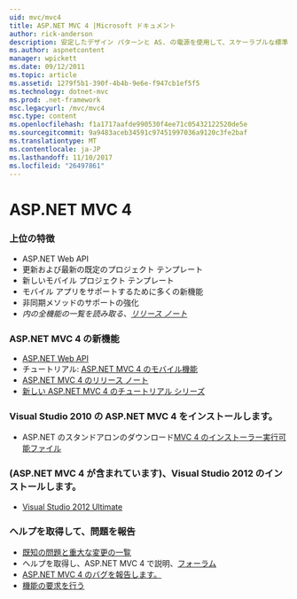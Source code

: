 ```yaml
---
uid: mvc/mvc4
title: ASP.NET MVC 4 |Microsoft ドキュメント
author: rick-anderson
description: 安定したデザイン パターンと AS. の電源を使用して、スケーラブルな標準ベースの web アプリケーションを構築するためのフレームワークを ASP.NET MVC 4 ASP.NET MVC 4 には.
ms.author: aspnetcontent
manager: wpickett
ms.date: 09/12/2011
ms.topic: article
ms.assetid: 1279f5b1-390f-4b4b-9e6e-f947cb1ef5f5
ms.technology: dotnet-mvc
ms.prod: .net-framework
msc.legacyurl: /mvc/mvc4
msc.type: content
ms.openlocfilehash: f1a1717aafde990530f4ee71c05432122520de5e
ms.sourcegitcommit: 9a9483aceb34591c97451997036a9120c3fe2baf
ms.translationtype: MT
ms.contentlocale: ja-JP
ms.lasthandoff: 11/10/2017
ms.locfileid: "26497861"
---
```

<a name="aspnet-mvc-4"></a>ASP.NET MVC 4
====================
### <a name="top-features"></a>上位の特徴

- ASP.NET Web API
- 更新および最新の既定のプロジェクト テンプレート
- 新しいモバイル プロジェクト テンプレート
- モバイル アプリをサポートするために多くの新機能
- 非同期メソッドのサポートの強化
- *内の全機能の一覧を読み取る、[リリース ノート](../whitepapers/mvc4-release-notes.md)*


### <a name="whats-new-in-aspnet-mvc-4"></a>ASP.NET MVC 4 の新機能

- [ASP.NET Web API](../web-api/index.md)
- チュートリアル: [ASP.NET MVC 4 のモバイル機能](overview/older-versions/aspnet-mvc-4-mobile-features.md)
- [ASP.NET MVC 4 のリリース ノート](../whitepapers/mvc4-release-notes.md)
- [新しい ASP.NET MVC 4 のチュートリアル シリーズ](overview/older-versions/getting-started-with-aspnet-mvc4/intro-to-aspnet-mvc-4.md)


### <a name="install-aspnet-mvc-4-for-visual-studio-2010"></a>Visual Studio 2010 の ASP.NET MVC 4 をインストールします。

- ASP.NET のスタンドアロンのダウンロード[MVC 4 のインストーラー実行可能ファイル](https://www.microsoft.com/download/details.aspx?id=30683)


### <a name="install-visual-studio-2012-includes-aspnet-mvc-4"></a>(ASP.NET MVC 4 が含まれています)、Visual Studio 2012 のインストールします。

- [Visual Studio 2012 Ultimate](https://go.microsoft.com/fwlink/?linkid=247148)


### <a name="getting-help-and-reporting-issues"></a>ヘルプを取得して、問題を報告

- [既知の問題と重大な変更の一覧](../whitepapers/mvc4-release-notes.md#_Toc303253815)
- ヘルプを取得し、ASP.NET MVC 4 で説明、[フォーラム](https://forums.asp.net/1146.aspx)
- [ASP.NET MVC 4 のバグを報告します。](https://github.com/aspnet/AspNetWebStack/issues)
- [機能の要求を行う](http://aspnet.uservoice.com/forums/41201-asp-net-mvc)
